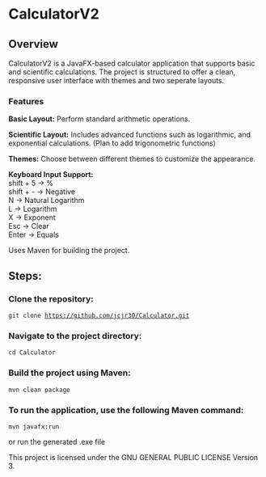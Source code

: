 <h1>CalculatorV2</h1>

<h2>Overview</h2>

CalculatorV2 is a JavaFX-based calculator application that supports basic and scientific calculations. The project is structured to offer a clean, responsive user interface with themes and two seperate layouts.

<h3>Features</h3>

<b>Basic Layout:</b> Perform standard arithmetic operations.

<b>Scientific Layout:</b> Includes advanced functions such as logarithmic, and exponential calculations. (Plan to add trigonometric functions)

<b>Themes:</b> Choose between different themes to customize the appearance.

<b>Keyboard Input Support:</b> <br>
shift + 5 -> % <br>
shift + - -> Negative <br>
N -> Natural Logarithm <br>
L -> Logarithm <br>
X -> Exponent <br>
Esc -> Clear <br>
Enter -> Equals

Uses Maven for building the project.

<h2>Steps:</h2>

<h3>Clone the repository:</h3>

<code>git clone https://github.com/jcjr30/Calculator.git</code>

<h3>Navigate to the project directory:</h3> 

<code>cd Calculator</code>

<h3>Build the project using Maven:</h3> 

<code>mvn clean package</code>

<h3>To run the application, use the following Maven command:</h3>

<code>mvn javafx:run </code>

or run the generated .exe file

This project is licensed under the GNU GENERAL PUBLIC LICENSE Version 3.

